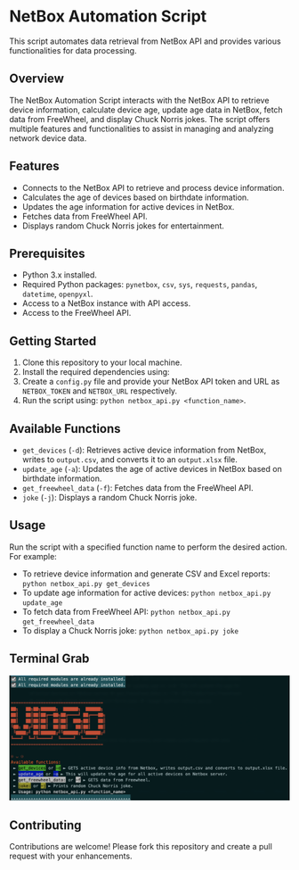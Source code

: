 # NetBox Automation Script

This script automates data retrieval from NetBox API and provides various functionalities for data processing.

## Overview

The NetBox Automation Script interacts with the NetBox API to retrieve device information, calculate device age, update age data in NetBox, fetch data from FreeWheel, and display Chuck Norris jokes. The script offers multiple features and functionalities to assist in managing and analyzing network device data.

## Features

- Connects to the NetBox API to retrieve and process device information.
- Calculates the age of devices based on birthdate information.
- Updates the age information for active devices in NetBox.
- Fetches data from FreeWheel API.
- Displays random Chuck Norris jokes for entertainment.

## Prerequisites

- Python 3.x installed.
- Required Python packages: `pynetbox`, `csv`, `sys`, `requests`, `pandas`, `datetime`, `openpyxl`.
- Access to a NetBox instance with API access.
- Access to the FreeWheel API.

## Getting Started

1. Clone this repository to your local machine.
2. Install the required dependencies using:
3. Create a `config.py` file and provide your NetBox API token and URL as `NETBOX_TOKEN` and `NETBOX_URL` respectively.
4. Run the script using: `python netbox_api.py <function_name>`.

## Available Functions

- `get_devices` (`-d`): Retrieves active device information from NetBox, writes to `output.csv`, and converts it to an `output.xlsx` file.
- `update_age` (`-a`): Updates the age of active devices in NetBox based on birthdate information.
- `get_freewheel_data` (`-f`): Fetches data from the FreeWheel API.
- `joke` (`-j`): Displays a random Chuck Norris joke.

## Usage

Run the script with a specified function name to perform the desired action. For example:
- To retrieve device information and generate CSV and Excel reports: `python netbox_api.py get_devices`
- To update age information for active devices: `python netbox_api.py update_age`
- To fetch data from FreeWheel API: `python netbox_api.py get_freewheel_data`
- To display a Chuck Norris joke: `python netbox_api.py joke`

## Terminal Grab

![GitHub Logo](images/terminal_grab.png)

## Contributing

Contributions are welcome! Please fork this repository and create a pull request with your enhancements.
